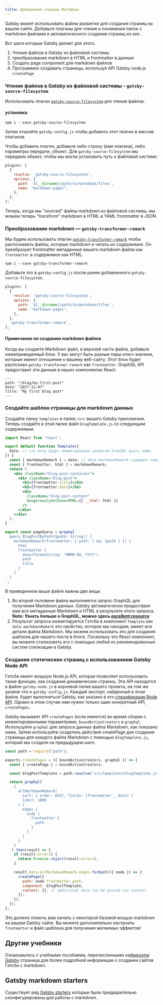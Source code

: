 ```yaml
---
title: Добавление страниц Markdown
---
```


Gatsby может использовать файлы разметки для создания страниц на вашем сайте.
Добавьте плагины для чтения и понимания папок с markdown файлами и автоматического создания страниц из них .

Вот шаги которые Gatsby делает для этого.

1. Чтение файлов в Gatsby из файловой системы
2. преобразование markdown в HTML и frontmatter в данные
3. Создать page component для markdown файлов
4. Программно создавать страницы, используя API Gatsby node.js `createPage`

### Чтение файлов в Gatsby из файловой системы - `gatsby-source-filesystem`

Использовать плагин [`gatsby-source-filesystem`](/packages/gatsby-source-filesystem/#gatsby-source-filesystem) для чтения файлов.

#### установка

`npm i --save gatsby-source-filesystem`

Затем откройте `gatsby-config.js` чтобы добавить этот плагин в массив плагинов.

Чтобы добавить плагин, добавьте либо строку (имя плагина), либо параметры передачи, объект.
Для `gatsby-source-filesystem` мы передаем объект, чтобы мы могли установить путь к файловой системе:

```javascript
plugins: [
  {
    resolve: `gatsby-source-filesystem`,
    options: {
      path: `${__dirname}/path/to/markdown/files`,
      name: "markdown-pages",
    },
  },
];
```

Теперь, когда мы "sourced" файлы markdown из файловой системы, мы можем теперь "transform" markdown в HTML и YAML frontmatter в JSON.

### Преобразование markdown — `gatsby-transformer-remark`

Мы будем использовать плагин [`gatsby-transformer-remark`](/packages/gatsby-transformer-remark/) чтобы распознавать файлы, которые markdown и читать их содержимое. Он преобразует frontmatter метаданные вашего markdown файла как `frontmatter` а содержимое как HTML.

`npm i --save gatsby-transformer-remark`

Добавьте это в `gatsby-config.js` после ранее добавленного `gatsby-source-filesystem`.

```javascript
plugins: [
  {
    resolve: `gatsby-source-filesystem`,
    options: {
      path: `${__dirname}/path/to/markdown/files`,
      name: "markdown-pages",
    },
  },
  `gatsby-transformer-remark`,
];
```

#### Примечание по созданию markdown файлов

Когда вы создаете Markdown файл, в верхней части файла, добавьте нижеприведенный блок. У вас могут быть разные пары ключ-значене, которые имеют отношение к вашему веб-сайту. Этот блок будет распознан `gatsby-transformer-remark` как `frontmatter`. GraphQL API предоставит эти данные в наших компонентах React.

```
---
path: "/blog/my-first-post"
date: "2017-11-07"
title: "My first blog post"
---
```

### Создайте шаблон страницы для markdown данных

Создайте папку `templates` в папке `/src` вашего Gatsby приложения.
Теперь создайте в этой папке файл `blogTemplate.js` со следующим содержимым.

```jsx
import React from "react";

export default function Template({
  data, // это prop будут инжектированы запросом GraphQL query ниже.
}) {
  const { markdownRemark } = data; // data.markdownRemark содержит наши данные для поста
  const { frontmatter, html } = markdownRemark;
  return (
    <div className="blog-post-container">
      <div className="blog-post">
        <h1>{frontmatter.title}</h1>
        <h2>{frontmatter.date}</h2>
        <div
          className="blog-post-content"
          dangerouslySetInnerHTML={{ __html: html }}
        />
      </div>
    </div>
  );
}

export const pageQuery = graphql`
  query BlogPostByPath($path: String!) {
    markdownRemark(frontmatter: { path: { eq: $path } }) {
      html
      frontmatter {
        date(formatString: "MMMM DD, YYYY")
        path
        title
      }
    }
  }
`;
```

В приведенном выше файле важны две вещи.

1. Во второй половине файла выполняется запрос GraphQL для получения Markdown данных. Gatsby автоматически предоставил вам все метаданные Markdown и HTML в результате этого запроса.
   **Note: Узнать больше о GraphQL, можно здесь [excellent resource](https://www.howtographql.com/)**
2. Результат запроса инжектируется Гэтсби в компонент `Template` как `data`. `markdownRemark` это свойство, которое мы находим, имеет все детали файла Markdown. Мы можем использовать это для создания шаблона для нашего поста в блоге. Поскольку это React компонент, вы можете стилизовать его с помощью любой из рекомендованных систем стилизации в Gatsby.

### Создание статических страниц с использованием Gatsby Node API

Гэтсби имеет мощную Node.js API, которая позволяет использовать такие функции, как создание динамических страниц. Эта API находится в файле `gatsby-node.js` в корневой папке вашего проекта, на том же уровне что и `gatsby-config.js`. Каждый экспорт, найденный в этом файле, будет выполняться Gatsby, как указано в его [спецификация Node API](/docs/node-apis/). Однако в этом случае нам нужен только один конкретный API, `createPages`.

Gatsby вызывает API `createPages` (если имеется) во время сборки с инжектированными параметрами, `boundActionCreators` и `graphql`. Используйте `graphql` для запроса данных файла Markdown, как показано ниже. Затем используйте создатель действия createPage для создания страницы для каждого файла Markdown с помощью `blogTemplate.js`, который мы создали на предыдущем шаге.

```javascript
const path = require("path");

exports.createPages = ({ boundActionCreators, graphql }) => {
  const { createPage } = boundActionCreators;

  const blogPostTemplate = path.resolve(`src/templates/blogTemplate.js`);

  return graphql(`
    {
      allMarkdownRemark(
        sort: { order: DESC, fields: [frontmatter___date] }
        limit: 1000
      ) {
        edges {
          node {
            frontmatter {
              path
            }
          }
        }
      }
    }
  `).then(result => {
    if (result.errors) {
      return Promise.reject(result.errors);
    }

    result.data.allMarkdownRemark.edges.forEach(({ node }) => {
      createPage({
        path: node.frontmatter.path,
        component: blogPostTemplate,
        context: {}, // additional data can be passed via context
      });
    });
  });
};
```

Это должно помочь вам начать с некоторой базовой мощью markdown на вашем Gatsby сайте. Вы можете дополнительно настроить `frontmatter` и файл шаблона для получения желаемых эффектов!

## Другие учебники

Ознакомьтесь с учебными пособиями, перечисленными на[Awesome Gatsby](/docs/awesome-gatsby/#gatsby-tutorials) страница для более подробной информации о создании сайтов Гэтсби с markdown.

## Gatsby markdown starters

Существует ряд [Gatsby starters](/docs/gatsby-starters/) которые были предварительно сконфигурированы для работы с markdown.
